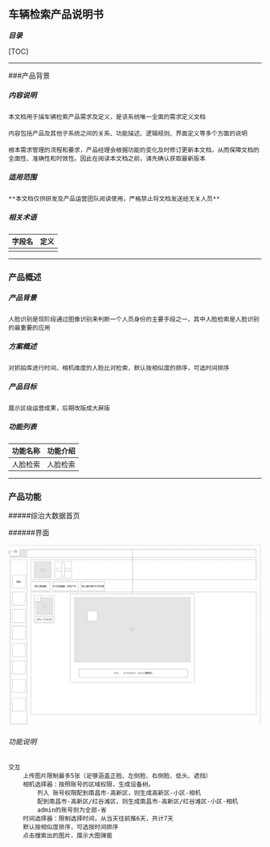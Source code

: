 ## 车辆检索产品说明书

***目录***

[TOC]

------

###产品背景

##### 内容说明

	本文档用于描车辆检索产品需求及定义，是该系统唯一全面的需求定义文档
	
	内容包括产品及其他子系统之间的关系、功能描述、逻辑规则、界面定义等多个方面的说明
	
	根本需求管理的流程和要求，产品经理会根据功能的变化及时修订更新本文档，从而保障文档的全面性、准确性和时效性。因此在阅读本文档之前，请先确认获取最新版本

##### 适用范围

	**本文档仅供研发及产品运营团队阅读使用，严格禁止将文档发送给无关人员**

##### 相关术语		

| 字段名 | 定义 |
| :----- | ---- |
|        |      |



------

### 产品概述

##### 产品背景

	人脸识别是现阶段通过图像识别来判断一个人员身份的主要手段之一，其中人脸检索是人脸识别的最重要的应用

##### 方案概述

	对抓拍库进行时间、相机维度的人脸比对检索，默认按相似度的排序，可选时间排序

##### 产品目标

	展示区级运营成果，后期改版成大屏版

##### 功能列表

	

| 功能名称 | 功能介绍 |
| -------- | -------- |
| 人脸检索 | 人脸检索 |



------

### 产品功能

#####综治大数据首页

######界面

![](https://raw.githubusercontent.com/dalin1991/brighteye/master/%E9%86%92%E7%9B%AE%E4%BA%91%E5%89%8D%E5%8F%B0/%E6%A3%80%E7%B4%A2/%E5%9B%BE%E7%89%87/%E4%BA%BA%E8%84%B8%E6%A3%80%E7%B4%A2.jpg)

###### 功能说明

```
交互
	上传图片限制最多5张（足够涵盖正脸、左侧脸、右侧脸、低头、遮挡）
	相机选择器：按照账号的区域权限，生成设备树。
		列入 账号权限配到南昌市-高新区，则生成高新区-小区-相机
		配到南昌市-高新区/红谷滩区，则生成南昌市-高新区/红谷滩区-小区-相机
		admin的账号则为全部-省
	时间选择器：限制选择时间，从当天往前推6天，共计7天
	默认按相似度排序，可选按时间排序
	点击搜索出的图片，展示大图弹窗
```

